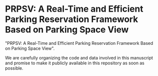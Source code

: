 # PRPSV: A Real-Time and Efficient Parking Reservation Framework Based on Parking Space View
"PRPSV: A Real-Time and Efficient Parking Reservation Framework Based on Parking Space View".

We are carefully organizing the code and data involved in this manuscript and promise to make it publicly available in this repository as soon as possible.

